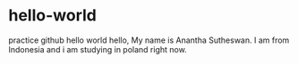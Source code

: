 # hello-world
practice github hello world
hello, My name is Anantha Sutheswan. I am from Indonesia and i am studying in poland right now.
